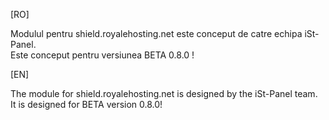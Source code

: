 [RO]

Modulul pentru shield.royalehosting.net este conceput de catre echipa iSt-Panel.<br/>
Este conceput pentru versiunea BETA 0.8.0 !

[EN]

The module for shield.royalehosting.net is designed by the iSt-Panel team.<br/>
It is designed for BETA version 0.8.0!
